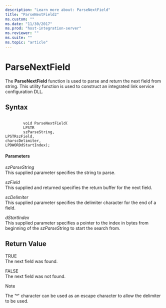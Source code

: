 ```yaml
---
description: "Learn more about: ParseNextField"
title: "ParseNextField2"
ms.custom: ""
ms.date: "11/30/2017"
ms.prod: "host-integration-server"
ms.reviewer: ""
ms.suite: ""
ms.topic: "article"
---
```

# ParseNextField
The **ParseNextField** function is used to parse and return the next field from string. This utility function is used to construct an integrated link service configuration DLL.  
  
## Syntax  
  
```  
  
        void ParseNextField(  
        LPSTR  
        szParseString,  
LPSTRszField,  
charscDelimiter,  
LPDWORDdStartIndex);  
```  
  
#### Parameters  
 *szParseString*  
 This supplied parameter specifies the string to parse.  
  
 *szField*  
 This supplied and returned specifies the return buffer for the next field.  
  
 *scDelimiter*  
 This supplied parameter specifies the delimiter character for the end of a field.  
  
 *dStartIndex*  
 This supplied parameter specifies a pointer to the index in bytes from beginning of the *szParseString* to start the search from.  
  
## Return Value  
 TRUE  
 The next field was found.  
  
 FALSE  
 The next field was not found.  
  
> [!NOTE]
>  The **'^'** character can be used as an escape character to allow the delimiter to be used.
